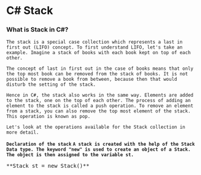 # C# Stack

### What is Stack in C#?
`The stack is a special case collection which represents a last in first out (LIFO) concept. To first understand LIFO, let's take an example. Imagine a stack of books with each book kept on top of each other.`

`The concept of last in first out in the case of books means that only the top most book can be removed from the stack of books. It is not possible to remove a book from between, because then that would disturb the setting of the stack.`

`Hence in C#, the stack also works in the same way. Elements are added to the stack, one on the top of each other. The process of adding an element to the stack is called a push operation. To remove an element from a stack, you can also remove the top most element of the stack. This operation is known as pop.`

`Let's look at the operations available for the Stack collection in more detail.`

**`Declaration of the stack`**
**`A stack is created with the help of the Stack Data type. The keyword "new" is used to create an object of a Stack. The object is then assigned to the variable st.`**
<pre>**Stack st = new Stack()**</pre>
